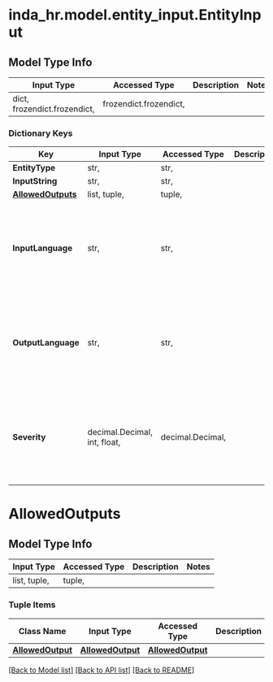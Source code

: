 # inda_hr.model.entity_input.EntityInput

## Model Type Info
Input Type | Accessed Type | Description | Notes
------------ | ------------- | ------------- | -------------
dict, frozendict.frozendict,  | frozendict.frozendict,  |  | 

### Dictionary Keys
Key | Input Type | Accessed Type | Description | Notes
------------ | ------------- | ------------- | ------------- | -------------
**EntityType** | str,  | str,  |  | 
**InputString** | str,  | str,  |  | 
**[AllowedOutputs](#AllowedOutputs)** | list, tuple,  | tuple,  |  | 
**InputLanguage** | str,  | str,  |  | [optional] if omitted the server will use the default value of "it"
**OutputLanguage** | str,  | str,  |  | [optional] if omitted the server will use the default value of "it"
**Severity** | decimal.Decimal, int, float,  | decimal.Decimal,  |  | [optional] if omitted the server will use the default value of 0.5

# AllowedOutputs

## Model Type Info
Input Type | Accessed Type | Description | Notes
------------ | ------------- | ------------- | -------------
list, tuple,  | tuple,  |  | 

### Tuple Items
Class Name | Input Type | Accessed Type | Description | Notes
------------- | ------------- | ------------- | ------------- | -------------
[**AllowedOutput**](AllowedOutput.md) | [**AllowedOutput**](AllowedOutput.md) | [**AllowedOutput**](AllowedOutput.md) |  | 

[[Back to Model list]](../../README.md#documentation-for-models) [[Back to API list]](../../README.md#documentation-for-api-endpoints) [[Back to README]](../../README.md)

